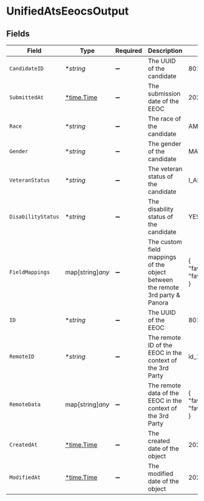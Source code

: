 # UnifiedAtsEeocsOutput


## Fields

| Field                                                                         | Type                                                                          | Required                                                                      | Description                                                                   | Example                                                                       |
| ----------------------------------------------------------------------------- | ----------------------------------------------------------------------------- | ----------------------------------------------------------------------------- | ----------------------------------------------------------------------------- | ----------------------------------------------------------------------------- |
| `CandidateID`                                                                 | **string*                                                                     | :heavy_minus_sign:                                                            | The UUID of the candidate                                                     | 801f9ede-c698-4e66-a7fc-48d19eebaa4f                                          |
| `SubmittedAt`                                                                 | [*time.Time](https://pkg.go.dev/time#Time)                                    | :heavy_minus_sign:                                                            | The submission date of the EEOC                                               | 2024-10-01T12:00:00Z                                                          |
| `Race`                                                                        | **string*                                                                     | :heavy_minus_sign:                                                            | The race of the candidate                                                     | AMERICAN_INDIAN_OR_ALASKAN_NATIVE                                             |
| `Gender`                                                                      | **string*                                                                     | :heavy_minus_sign:                                                            | The gender of the candidate                                                   | MALE                                                                          |
| `VeteranStatus`                                                               | **string*                                                                     | :heavy_minus_sign:                                                            | The veteran status of the candidate                                           | I_AM_NOT_A_PROTECTED_VETERAN                                                  |
| `DisabilityStatus`                                                            | **string*                                                                     | :heavy_minus_sign:                                                            | The disability status of the candidate                                        | YES_I_HAVE_A_DISABILITY_OR_PREVIOUSLY_HAD_A_DISABILITY                        |
| `FieldMappings`                                                               | map[string]*any*                                                              | :heavy_minus_sign:                                                            | The custom field mappings of the object between the remote 3rd party & Panora | {<br/>"fav_dish": "broccoli",<br/>"fav_color": "red"<br/>}                    |
| `ID`                                                                          | **string*                                                                     | :heavy_minus_sign:                                                            | The UUID of the EEOC                                                          | 801f9ede-c698-4e66-a7fc-48d19eebaa4f                                          |
| `RemoteID`                                                                    | **string*                                                                     | :heavy_minus_sign:                                                            | The remote ID of the EEOC in the context of the 3rd Party                     | id_1                                                                          |
| `RemoteData`                                                                  | map[string]*any*                                                              | :heavy_minus_sign:                                                            | The remote data of the EEOC in the context of the 3rd Party                   | {<br/>"fav_dish": "broccoli",<br/>"fav_color": "red"<br/>}                    |
| `CreatedAt`                                                                   | [*time.Time](https://pkg.go.dev/time#Time)                                    | :heavy_minus_sign:                                                            | The created date of the object                                                | 2024-10-01T12:00:00Z                                                          |
| `ModifiedAt`                                                                  | [*time.Time](https://pkg.go.dev/time#Time)                                    | :heavy_minus_sign:                                                            | The modified date of the object                                               | 2024-10-01T12:00:00Z                                                          |